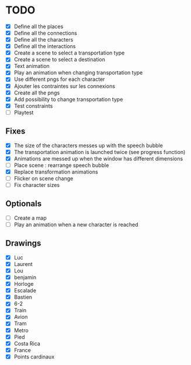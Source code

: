 # TODO

- [x] Define all the places
- [x] Define all the connections
- [x] Define all the characters
- [x] Define all the interactions
- [x] Create a scene to select a transportation type
- [x] Create a scene to select a destination
- [x] Text animation
- [x] Play an animation when changing transportation type
- [x] Use different pngs for each character
- [x] Ajouter les contraintes sur les connexions
- [x] Create all the pngs
- [x] Add possibility to change transportation type 
- [x] Test constraints
- [ ] Playtest

## Fixes

- [x] The size of the characters messes up with the speech bubble
- [x] The transportation animation is launched twice (see progress function)
- [x] Animations are messed up when the window has different dimensions
- [ ] Place scene : rearrange speech bubble
- [x] Replace transformation animations
- [ ] Flicker on scene change
- [ ] Fix character sizes

## Optionals

- [ ] Create a map
- [ ] Play an animation when a new character is reached

## Drawings

- [x] Luc
- [x] Laurent
- [x] Lou
- [x] benjamin
- [x] Horloge
- [x] Escalade
- [x] Bastien
- [x] 6-2
- [x] Train
- [x] Avion
- [x] Tram
- [x] Metro
- [x] Pied
- [x] Costa Rica
- [x] France
- [x] Points cardinaux